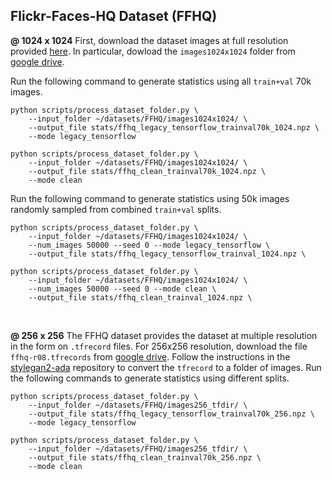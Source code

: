## Flickr-Faces-HQ Dataset (FFHQ)

**@ 1024 x 1024**
First, download the dataset images at full resolution provided [here](https://github.com/NVlabs/ffhq-dataset). In particular, dowload the `images1024x1024` folder from [google drive](https://drive.google.com/drive/folders/1WocxvZ4GEZ1DI8dOz30aSj2zT6pkATYS).

Run the following command to generate statistics using all `train+val` 70k images. 
```
python scripts/process_dataset_folder.py \
    --input_folder ~/datasets/FFHQ/images1024x1024/ \
    --output_file stats/ffhq_legacy_tensorflow_trainval70k_1024.npz \
    --mode legacy_tensorflow

python scripts/process_dataset_folder.py \
    --input_folder ~/datasets/FFHQ/images1024x1024/ \
    --output_file stats/ffhq_clean_trainval70k_1024.npz \
    --mode clean
```

Run the following command to generate statistics using 50k images randomly sampled from combined `train+val` splits.
```
python scripts/process_dataset_folder.py \
    --input_folder ~/datasets/FFHQ/images1024x1024/ \
    --num_images 50000 --seed 0 --mode legacy_tensorflow \
    --output_file stats/ffhq_legacy_tensorflow_trainval_1024.npz \

python scripts/process_dataset_folder.py \
    --input_folder ~/datasets/FFHQ/images1024x1024/ \
    --num_images 50000 --seed 0 --mode clean \
    --output_file stats/ffhq_clean_trainval_1024.npz \
```

<br>

**@ 256 x 256**
The FFHQ dataset provides the dataset at multiple resolution in the form on `.tfrecord` files. For 256x256 resolution, download the file `ffhq-r08.tfrecords` from [google drive](https://drive.google.com/drive/folders/1M24jfI-Ylb-k2EGhELSnxssWi9wGUokg).
Follow the instructions in the [stylegan2-ada](https://github.com/NVlabs/stylegan2-ada-pytorch) repository to convert the `tfrecord` to a folder of images. 
Run the following commands to generate statistics using different splits.
```
python scripts/process_dataset_folder.py \
    --input_folder ~/datasets/FFHQ/images256_tfdir/ \
    --output_file stats/ffhq_legacy_tensorflow_trainval70k_256.npz \
    --mode legacy_tensorflow

python scripts/process_dataset_folder.py \
    --input_folder ~/datasets/FFHQ/images256_tfdir/ \
    --output_file stats/ffhq_clean_trainval70k_256.npz \
    --mode clean
```